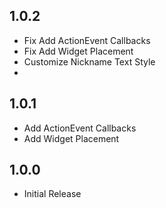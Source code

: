 ## 1.0.2
* Fix Add ActionEvent Callbacks
* Fix Add Widget Placement
* Customize Nickname Text Style
* 
## 1.0.1
* Add ActionEvent Callbacks
* Add Widget Placement

## 1.0.0
* Initial Release
